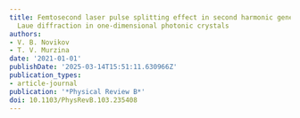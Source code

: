 ```yaml
---
title: Femtosecond laser pulse splitting effect in second harmonic generation under
  Laue diffraction in one-dimensional photonic crystals
authors:
- V. B. Novikov
- T. V. Murzina
date: '2021-01-01'
publishDate: '2025-03-14T15:51:11.630966Z'
publication_types:
- article-journal
publication: '*Physical Review B*'
doi: 10.1103/PhysRevB.103.235408
---
```

